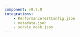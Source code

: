 ```yaml
---
component: v0.7.0
integrations:
    - PerformanceTestConfig.json
    - metadata.json
    - servie_mesh.json
---
```

